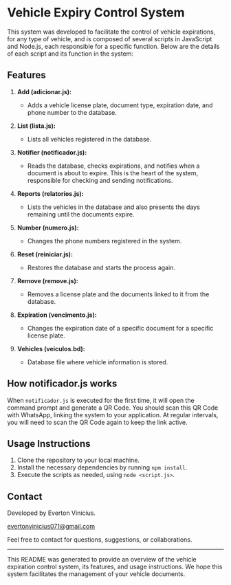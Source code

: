 
# Vehicle Expiry Control System

This system was developed to facilitate the control of vehicle expirations, for any type of vehicle, and is composed of several scripts in JavaScript and Node.js, each responsible for a specific function. Below are the details of each script and its function in the system:

## Features

1. **Add (adicionar.js):** 
   - Adds a vehicle license plate, document type, expiration date, and phone number to the database.

2. **List (lista.js):**
   - Lists all vehicles registered in the database.

3. **Notifier (notificador.js):**
   - Reads the database, checks expirations, and notifies when a document is about to expire. This is the heart of the system, responsible for checking and sending notifications.

4. **Reports (relatorios.js):**
   - Lists the vehicles in the database and also presents the days remaining until the documents expire.

5. **Number (numero.js):**
   - Changes the phone numbers registered in the system.

6. **Reset (reiniciar.js):**
   - Restores the database and starts the process again.

7. **Remove (remove.js):**
   - Removes a license plate and the documents linked to it from the database.

8. **Expiration (vencimento.js):**
   - Changes the expiration date of a specific document for a specific license plate.

9. **Vehicles (veiculos.bd):**
   - Database file where vehicle information is stored.

## How notificador.js works

When `notificador.js` is executed for the first time, it will open the command prompt and generate a QR Code. You should scan this QR Code with WhatsApp, linking the system to your application. At regular intervals, you will need to scan the QR Code again to keep the link active.

## Usage Instructions

1. Clone the repository to your local machine.
2. Install the necessary dependencies by running `npm install`.
3. Execute the scripts as needed, using `node <script.js>`.

## Contact

Developed by Everton Vinicius. 

evertonvinicius071@gmail.com

Feel free to contact for questions, suggestions, or collaborations.

---

This README was generated to provide an overview of the vehicle expiration control system, its features, and usage instructions. We hope this system facilitates the management of your vehicle documents.
